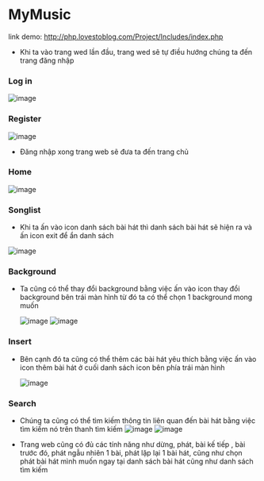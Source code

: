 # MyMusic

link demo: http://php.lovestoblog.com/Project/Includes/index.php

- Khi ta vào trang wed lần đầu, trang wed sẽ tự điều hướng chúng ta đến trang đăng nhập

### Log in

  ![image](https://github.com/Mtuwn/MyMusic/assets/100981255/8661b251-079a-41bd-aef2-bda0f968cdb9)

### Register

  ![image](https://github.com/Mtuwn/MyMusic/assets/100981255/2602b528-d383-4ad3-b30a-8739d3ff1a85)

- Đăng nhập xong trang web sẽ đưa ta đến trang chủ
  
### Home

  ![image](https://github.com/Mtuwn/MyMusic/assets/100981255/322621ba-5534-4899-bb9f-c3a649985bcf)

### Songlist
- Khi ta ấn vào icon danh sách bài hát thì danh sách bài hát sẽ hiện ra và ấn icon exit để ẩn danh sách

![image](https://github.com/Mtuwn/MyMusic/assets/100981255/ade57d71-cdc0-4456-bfb2-15405024405e)

### Background
- Ta cũng có thể thay đổi background bằng việc ấn vào icon thay đổi background bên trái màn hình từ đó ta có thể chọn 1 background mong muốn
  
  ![image](https://github.com/Mtuwn/MyMusic/assets/100981255/df766946-3f45-4d86-9551-a85f722bed8a)
  ![image](https://github.com/Mtuwn/MyMusic/assets/100981255/44b68b5c-4ae6-4c49-b8b6-07458c8852c7)

### Insert
- Bên cạnh đó ta cũng có thể thêm các bài hát yêu thích bằng việc ấn vào icon thêm bài hát ở cuối danh sách icon bên phía trái màn hình

  ![image](https://github.com/Mtuwn/MyMusic/assets/100981255/6c0b4b3a-6263-47f8-9863-8fcecdcadcf0)

### Search
- Chúng ta cũng có thể tìm kiếm thông tin liên quan đến bài hát bằng việc tìm kiếm nó trên thanh tìm kiếm
  ![image](https://github.com/Mtuwn/MyMusic/assets/100981255/3a65d4e5-e5b4-408f-ab30-ecb97330e580)
  ![image](https://github.com/Mtuwn/MyMusic/assets/100981255/d74dffd5-3e5e-413f-9eab-7874666d9c57)

- Trang web cũng có đủ các tính năng như dừng, phát, bài kế tiếp , bài trước đó, phát ngẫu nhiên 1 bài, phát lặp lại 1 bài hát, cũng như chọn phát bài hát mình muốn ngay tại danh sách bài hát cũng như danh sách tìm kiếm


